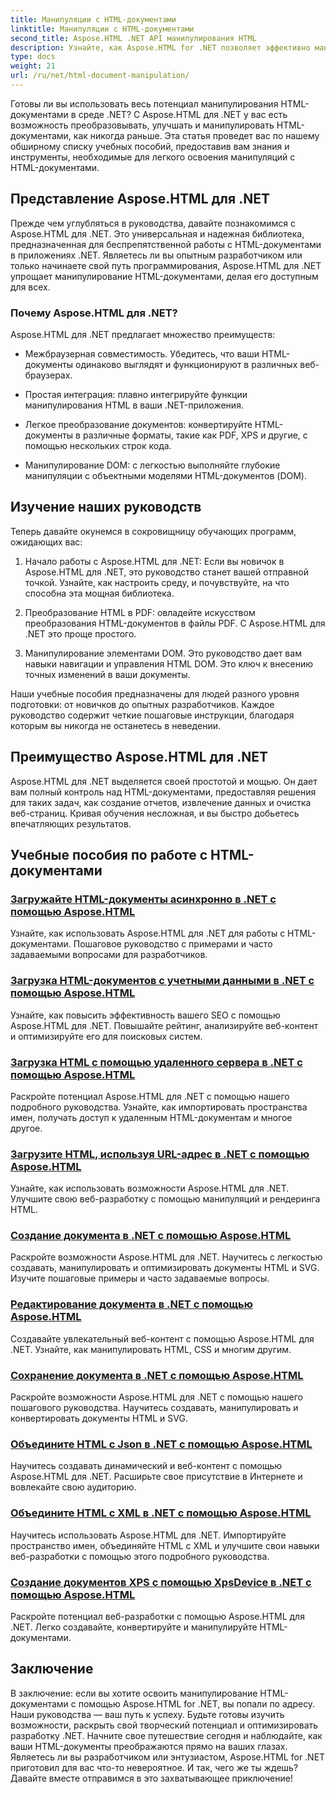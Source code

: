 ```yaml
---
title: Манипуляции с HTML-документами
linktitle: Манипуляции с HTML-документами
second_title: Aspose.HTML .NET API манипулирования HTML
description: Узнайте, как Aspose.HTML for .NET позволяет эффективно манипулировать HTML-документами. Изучите обучающие материалы, которые помогут вам в этом процессе.
type: docs
weight: 21
url: /ru/net/html-document-manipulation/
---
```


Готовы ли вы использовать весь потенциал манипулирования HTML-документами в среде .NET? С Aspose.HTML для .NET у вас есть возможность преобразовывать, улучшать и манипулировать HTML-документами, как никогда раньше. Эта статья проведет вас по нашему обширному списку учебных пособий, предоставив вам знания и инструменты, необходимые для легкого освоения манипуляций с HTML-документами.

## Представление Aspose.HTML для .NET

Прежде чем углубляться в руководства, давайте познакомимся с Aspose.HTML для .NET. Это универсальная и надежная библиотека, предназначенная для беспрепятственной работы с HTML-документами в приложениях .NET. Являетесь ли вы опытным разработчиком или только начинаете свой путь программирования, Aspose.HTML для .NET упрощает манипулирование HTML-документами, делая его доступным для всех.

### Почему Aspose.HTML для .NET?

Aspose.HTML для .NET предлагает множество преимуществ:

- Межбраузерная совместимость. Убедитесь, что ваши HTML-документы одинаково выглядят и функционируют в различных веб-браузерах.

- Простая интеграция: плавно интегрируйте функции манипулирования HTML в ваши .NET-приложения.

- Легкое преобразование документов: конвертируйте HTML-документы в различные форматы, такие как PDF, XPS и другие, с помощью нескольких строк кода.

- Манипулирование DOM: с легкостью выполняйте глубокие манипуляции с объектными моделями HTML-документов (DOM).

## Изучение наших руководств

Теперь давайте окунемся в сокровищницу обучающих программ, ожидающих вас:

1. Начало работы с Aspose.HTML для .NET: Если вы новичок в Aspose.HTML для .NET, это руководство станет вашей отправной точкой. Узнайте, как настроить среду, и почувствуйте, на что способна эта мощная библиотека.

2. Преобразование HTML в PDF: овладейте искусством преобразования HTML-документов в файлы PDF. С Aspose.HTML для .NET это проще простого.

3. Манипулирование элементами DOM. Это руководство дает вам навыки навигации и управления HTML DOM. Это ключ к внесению точных изменений в ваши документы.

Наши учебные пособия предназначены для людей разного уровня подготовки: от новичков до опытных разработчиков. Каждое руководство содержит четкие пошаговые инструкции, благодаря которым вы никогда не останетесь в неведении.

## Преимущество Aspose.HTML для .NET

Aspose.HTML для .NET выделяется своей простотой и мощью. Он дает вам полный контроль над HTML-документами, предоставляя решения для таких задач, как создание отчетов, извлечение данных и очистка веб-страниц. Кривая обучения несложная, и вы быстро добьетесь впечатляющих результатов.

## Учебные пособия по работе с HTML-документами
### [Загружайте HTML-документы асинхронно в .NET с помощью Aspose.HTML](./load-html-doc-asynchronously/)
Узнайте, как использовать Aspose.HTML для .NET для работы с HTML-документами. Пошаговое руководство с примерами и часто задаваемыми вопросами для разработчиков.
### [Загрузка HTML-документов с учетными данными в .NET с помощью Aspose.HTML](./load-html-doc-with-credentials/)
Узнайте, как повысить эффективность вашего SEO с помощью Aspose.HTML для .NET. Повышайте рейтинг, анализируйте веб-контент и оптимизируйте его для поисковых систем.
### [Загрузка HTML с помощью удаленного сервера в .NET с помощью Aspose.HTML](./load-html-using-remote-server/)
Раскройте потенциал Aspose.HTML для .NET с помощью нашего подробного руководства. Узнайте, как импортировать пространства имен, получать доступ к удаленным HTML-документам и многое другое.
### [Загрузите HTML, используя URL-адрес в .NET с помощью Aspose.HTML](./load-html-using-url/)
Узнайте, как использовать возможности Aspose.HTML для .NET. Улучшите свою веб-разработку с помощью манипуляций и рендеринга HTML.
### [Создание документа в .NET с помощью Aspose.HTML](./creating-a-document/)
Раскройте возможности Aspose.HTML для .NET. Научитесь с легкостью создавать, манипулировать и оптимизировать документы HTML и SVG. Изучите пошаговые примеры и часто задаваемые вопросы.
### [Редактирование документа в .NET с помощью Aspose.HTML](./editing-a-document/)
Создавайте увлекательный веб-контент с помощью Aspose.HTML для .NET. Узнайте, как манипулировать HTML, CSS и многим другим.
### [Сохранение документа в .NET с помощью Aspose.HTML](./saving-a-document/)
Раскройте возможности Aspose.HTML для .NET с помощью нашего пошагового руководства. Научитесь создавать, манипулировать и конвертировать документы HTML и SVG.
### [Объедините HTML с Json в .NET с помощью Aspose.HTML](./merge-html-with-json/)
Научитесь создавать динамический и веб-контент с помощью Aspose.HTML для .NET. Расширьте свое присутствие в Интернете и вовлекайте свою аудиторию.
### [Объедините HTML с XML в .NET с помощью Aspose.HTML](./merge-html-with-xml/)
Научитесь использовать Aspose.HTML для .NET. Импортируйте пространство имен, объединяйте HTML с XML и улучшите свои навыки веб-разработки с помощью этого подробного руководства.
### [Создание документов XPS с помощью XpsDevice в .NET с помощью Aspose.HTML](./generate-xps-documents-by-xpsdevice/)
Раскройте потенциал веб-разработки с помощью Aspose.HTML для .NET. Легко создавайте, конвертируйте и манипулируйте HTML-документами.

## Заключение

В заключение: если вы хотите освоить манипулирование HTML-документами с помощью Aspose.HTML for .NET, вы попали по адресу. Наши руководства — ваш путь к успеху. Будьте готовы изучить возможности, раскрыть свой творческий потенциал и оптимизировать разработку .NET. Начните свое путешествие сегодня и наблюдайте, как ваши HTML-документы преображаются прямо на ваших глазах. Являетесь ли вы разработчиком или энтузиастом, Aspose.HTML for .NET приготовил для вас что-то невероятное. И так, чего же ты ждешь? Давайте вместе отправимся в это захватывающее приключение!